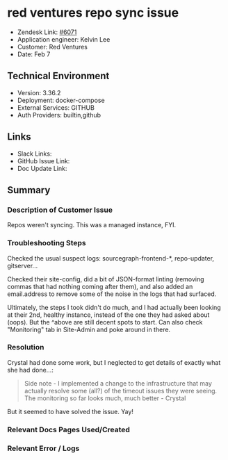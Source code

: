 
# red ventures repo sync issue <!-- Ticket Title  Hint: include keywords to make it searchable -->

- Zendesk Link: [#6071](https://sourcegraph.zendesk.com/agent/tickets/6071)
- Application engineer: Kelvin Lee
- Customer: Red Ventures <!-- Redact if this contains personally identifying information -->
- Date: Feb 7

<!-- Data populated from integration, speak to Ben Gordon or Michael Bali if not working -->
<!-- During Internal team trial, fill missing data manually (we are waiting for all data to sync) -->

## Technical Environment
- Version: 3.36.2​
- Deployment: docker-compose
- External Services: GITHUB
- Auth Providers: builtin,github


## Links
<!-- Data for application engineer manual entry -->
- Slack Links:
- GitHub Issue Link:
- Doc Update Link:

## Summary
### Description of Customer Issue
Repos weren't syncing. This was a managed instance, FYI.

### Troubleshooting Steps
Checked the usual suspect logs: sourcegraph-frontend-*, repo-updater, gitserver...

Checked their site-config, did a bit of JSON-format linting (removing commas that had nothing coming after them), and also added an email.address to remove some of the noise in the logs that had surfaced.

Ultimately, the steps I took didn't do much, and I had actually been looking at their 2nd, healthy instance, instead of the one they had asked about (oops). But the ^above are still decent spots to start. Can also check "Monitoring" tab in Site-Admin and poke around in there.

### Resolution
Crystal had done some work, but I neglected to get details of exactly what she had done...:

> Side note - I implemented a change to the infrastructure that may actually resolve some (all?) of the timeout issues they were seeing. The monitoring so far looks much, much better - Crystal

But it seemed to have solved the issue. Yay!

### Relevant Docs Pages Used/Created

### Relevant Error / Logs
<!-- Please redact keys, tokens, and personal identifying information -->


<!-- Once complete, upload a copy to https://github.com/sourcegraph/support-tools-internal/tree/main/resolved-tickets as a .md file -->
<!-- Name the file 6071.md -->
